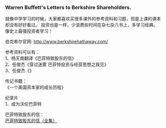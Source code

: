 ### Warren Buffett's Letters to Berkshire Shareholders. 

就像中学学习的时候，大家都喜欢买很多课外的参考资料和习题，但是上课的课本却没有好好看过。
投资也是一样，少浪费些时间在杂七杂八书上，多学习经典。像史上最强投资者学习！




伯克希尔官网:
http://www.berkshirehathaway.com/


参考资料可以有：    
1、杨天南翻译《巴菲特致股东的信》    
2、任俊杰《穿过迷雾 巴菲特投资与经营思想之我见》    
3、任俊杰《》    



传记书籍：    
《一个美国资本家的成长历程》    

纪录片    
1、成为沃伦巴菲特    


巴菲特致股东的信：    
[巴菲特致股东的信（全集）](https://xueqiu.com/4649792187/68141627)





